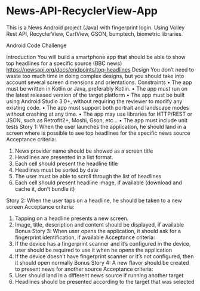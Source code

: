 # News-API-RecyclerView-App
This is a News Android project (Java) with fingerprint login. Using Volley Rest API, RecyclerView, CartView, GSON, bumptech, biometric libraries.

Android Code Challenge

Introduction
You will build a smartphone app that should be able to show top headlines for a specific
source (BBC news)
https://newsapi.org/docs/endpoints/top-headlines
Design
You don’t need to waste too much time in doing complex designs, but you should take into
account several screen dimensions and orientations.
Constraints
• The app must be written in Kotlin or Java, preferably Kotlin.
• The app must run on the latest released version of the target platform
• The app must be built using Android Studio 3.0+, without requiring the reviewer to
modify any existing code.
• The app must support both portrait and landscape modes without crashing at any
time.
• The app may use libraries for HTTP/REST or JSON, such as Retrofit2+, Moshi, Gson,
etc...
• The app must include unit tests
Story 1: When the user launches the application, he should land in
a screen where is possible to see top headlines for the specific
news source
Acceptance criteria:
1. News provider name should be showed as a screen title
2. Headlines are presented in a list format.
3. Each cell should present the headline title
4. Headlines must be sorted by date
5. The user must be able to scroll through the list of headlines
6. Each cell should present headline image, if available (download and cache it, don’t
bundle it)

Story 2: When the user taps on a headline, he should be taken to a
new screen
Acceptance criteria:
1. Tapping on a headline presents a new screen.
2. Image, title, description and content should be displayed, if available
Bonus Story 3: When user opens the application, it should ask for a
fingerprint identification, if available
Acceptance criteria:
1. If the device has a fingerprint scanner and it’s configured in the device, user should
be required to use it when he opens the application
2. If the device doesn’t have fingerprint scanner or it’s not configured, then it should
open normally
Bonus Story 4: A new flavor should be created to present news for
another source
Acceptance criteria:
1. User should land in a different news source if running another target
2. Headlines should be presented according to the target that was selected
